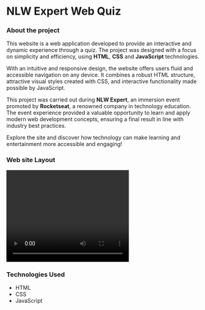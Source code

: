 # NLW Expert Web Quiz

### About the project
This website is a web application developed to provide an interactive and dynamic experience through a quiz. The project was designed with a focus on simplicity and efficiency, using **HTML**, **CSS** and **JavaScript** technologies.  

With an intuitive and responsive design, the website offers users fluid and accessible navigation on any device. It combines a robust HTML structure, attractive visual styles created with CSS, and interactive functionality made possible by JavaScript.  

This project was carried out during **NLW Expert**, an immersion event promoted by **Rocketseat**, a renowned company in technology education. The event experience provided a valuable opportunity to learn and apply modern web development concepts, ensuring a final result in line with industry best practices.  

Explore the site and discover how technology can make learning and entertainment more accessible and engaging!

### Web site Layout
<video width="320" height="240" controls>
  <source src="src/readmeFiles/2025-03-21 10-05-21.mp4" type="video/mp4">
  Seu navegador não suporta o elemento de vídeo.
</video>

### Technologies Used 

- HTML
- CSS
- JavaScript
